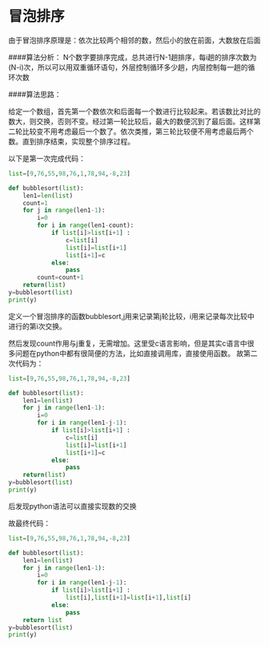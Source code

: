 # 冒泡排序

由于冒泡排序原理是：依次比较两个相邻的数，然后小的放在前面，大数放在后面

####算法分析：
N个数字要排序完成，总共进行N-1趟排序，每i趟的排序次数为(N-i)次，所以可以用双重循环语句，外层控制循环多少趟，内层控制每一趟的循环次数

####算法思路：

给定一个数组，首先第一个数依次和后面每一个数进行比较起来。若该数比对比的数大，则交换，否则不变。经过第一轮比较后，最大的数便沉到了最后面。这样第二轮比较变不用考虑最后一个数了。依次类推，第三轮比较便不用考虑最后两个数。直到排序结束，实现整个排序过程。

以下是第一次完成代码：
```python
list=[9,76,55,98,76,1,78,94,-8,23]

def bubblesort(list):
    len1=len(list)
    count=1
    for j in range(len1-1):
        i=0
        for i in range(len1-count):
            if list[i]>list[i+1] :
                c=list[i]
                list[i]=list[i+1]
                list[i+1]=c
            else:
                pass
        count=count+1
    return(list)
y=bubblesort(list)
print(y)
```
定义一个冒泡排序的函数bubblesort,j用来记录第j轮比较，i用来记录每次比较中进行的第i次交换。

然后发现count作用与j重复，无需增加。这里受c语言影响，但是其实c语言中很多问题在python中都有很简便的方法，比如直接调用库，直接使用函数。
故第二次代码为：
```python
list=[9,76,55,98,76,1,78,94,-8,23]

def bubblesort(list):
    len1=len(list)
    for j in range(len1-1):
        i=0
        for i in range(len1-j-1):
            if list[i]>list[i+1] :
                c=list[i]
                list[i]=list[i+1]
                list[i+1]=c
            else:
                pass
    return(list)
y=bubblesort(list)
print(y)
```
后发现python语法可以直接实现数的交换


故最终代码：
``` python
list=[9,76,55,98,76,1,78,94,-8,23]

def bubblesort(list):
    len1=len(list)
    for j in range(len1-1):
        i=0
        for i in range(len1-j-1):
            if list[i]>list[i+1] :
                list[i],list[i+1]=list[i+1],list[i]
            else:
                pass
    return list
y=bubblesort(list)
print(y)
```